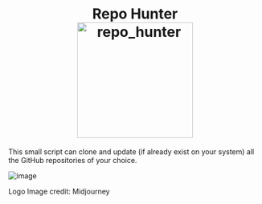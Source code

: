 <h1 align="center">
Repo Hunter <br>
  <a href="https://github.com/iamthefrogy/repo_hunter"><img src="https://user-images.githubusercontent.com/8291014/186149820-3fc08382-0827-4bcf-84e9-37966da3a079.png" alt="repo_hunter" height=230px></a>
</h1>


This small script can clone and update (if already exist on your system) all the GitHub repositories of your choice.

![image](https://github.com/iamthefrogy/repo_hunter/assets/8291014/78762bbc-8f67-4e49-9f46-3e6fae55780a)

Logo Image credit: Midjourney
